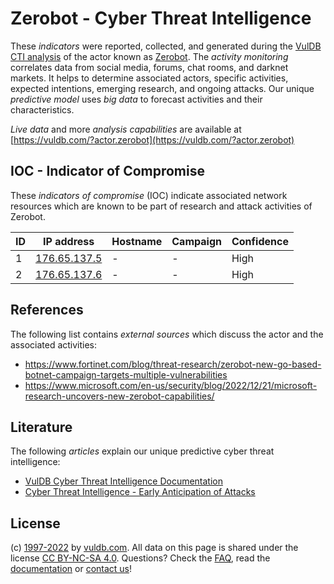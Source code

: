 # Zerobot - Cyber Threat Intelligence

These _indicators_ were reported, collected, and generated during the [VulDB CTI analysis](https://vuldb.com/?kb.cti) of the actor known as [Zerobot](https://vuldb.com/?actor.zerobot). The _activity monitoring_ correlates data from social media, forums, chat rooms, and darknet markets. It helps to determine associated actors, specific activities, expected intentions, emerging research, and ongoing attacks. Our unique _predictive model_ uses _big data_ to forecast activities and their characteristics.

_Live data_ and more _analysis capabilities_ are available at [https://vuldb.com/?actor.zerobot](https://vuldb.com/?actor.zerobot)

## IOC - Indicator of Compromise

These _indicators of compromise_ (IOC) indicate associated network resources which are known to be part of research and attack activities of Zerobot.

ID | IP address | Hostname | Campaign | Confidence
-- | ---------- | -------- | -------- | ----------
1 | [176.65.137.5](https://vuldb.com/?ip.176.65.137.5) | - | - | High
2 | [176.65.137.6](https://vuldb.com/?ip.176.65.137.6) | - | - | High

## References

The following list contains _external sources_ which discuss the actor and the associated activities:

* https://www.fortinet.com/blog/threat-research/zerobot-new-go-based-botnet-campaign-targets-multiple-vulnerabilities
* https://www.microsoft.com/en-us/security/blog/2022/12/21/microsoft-research-uncovers-new-zerobot-capabilities/

## Literature

The following _articles_ explain our unique predictive cyber threat intelligence:

* [VulDB Cyber Threat Intelligence Documentation](https://vuldb.com/?kb.cti)
* [Cyber Threat Intelligence - Early Anticipation of Attacks](https://www.scip.ch/en/?labs.20201022)

## License

(c) [1997-2022](https://vuldb.com/?kb.changelog) by [vuldb.com](https://vuldb.com/?kb.about). All data on this page is shared under the license [CC BY-NC-SA 4.0](https://creativecommons.org/licenses/by-nc-sa/4.0/). Questions? Check the [FAQ](https://vuldb.com/?kb.faq), read the [documentation](https://vuldb.com/?kb) or [contact us](https://vuldb.com/?contact)!
